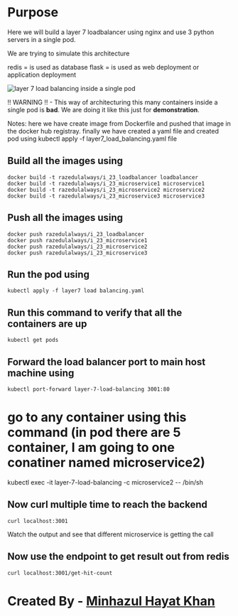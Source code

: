 # Purpose
Here we will build a layer 7 loadbalancer using nginx and use 3 python servers in a single pod.

We are trying to simulate this architecture

redis = is used as database
flask = is used as web deployment or application deployment 

![layer 7 load balancing inside a single pod](https://raw.githubusercontent.com/razedulalways/devops-notes/master/23.%20kubernates%20layer%207%20load%20balancing%20with%20nginx/images/layer%207%20load%20balancing%20inside%20a%20pod.png)

!! WARNING !! - This way of architecturing this many containers inside a single pod is **bad**. We are doing it like this just for **demonstration**.

Notes: here we have create image from Dockerfile  and pushed that image in the docker hub registray. finally we have
created a yaml file and created pod using kubectl apply -f layer7_load_balancing.yaml file
      
## Build all the images using
```
docker build -t razedulalways/i_23_loadbalancer loadbalancer
docker build -t razedulalways/i_23_microservice1 microservice1
docker build -t razedulalways/i_23_microservice2 microservice2
docker build -t razedulalways/i_23_microservice3 microservice3
```
## Push all the images using
```
docker push razedulalways/i_23_loadbalancer
docker push razedulalways/i_23_microservice1
docker push razedulalways/i_23_microservice2
docker push razedulalways/i_23_microservice3
```

## Run the pod using
`kubectl apply -f layer7 load balancing.yaml`

## Run this command to verify that all the containers are up
`kubectl get pods`

## Forward the load balancer port to main host machine using
`kubectl port-forward layer-7-load-balancing 3001:80`

# go to any container using this command (in pod there are 5 container, I am going to one conatiner named microservice2)
kubectl exec -it layer-7-load-balancing -c microservice2 -- /bin/sh

## Now curl multiple time to reach the backend
`curl localhost:3001`

Watch the output and see that different microservice is getting the call

## Now use the endpoint to get result out from redis
`curl localhost:3001/get-hit-count`

#
# Created By - [Minhazul Hayat Khan](https://github.com/razedulalways)
